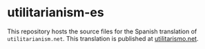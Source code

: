 # utilitarianism-es

This repository hosts the source files for the Spanish translation of `utilitarianism.net`. This translation is published at [utilitarismo.net](https://utilitarismo.net/).
